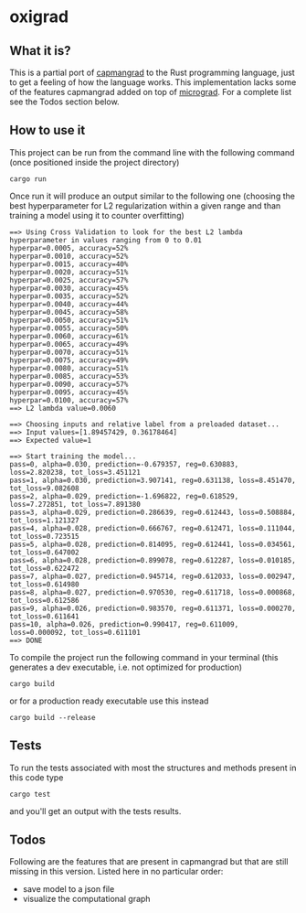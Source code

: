 # oxigrad

## What it is?
This is a partial port of [capmangrad](https://github.com/dsprn/capmangrad) to the Rust programming language, just to get a feeling of how the language works.
This implementation lacks some of the features capmangrad added on top of [micrograd](https://github.com/karpathy/micrograd). For a complete list see the Todos section below.

## How to use it
This project can be run from the command line with the following command (once positioned inside the project directory)
```
cargo run
```
Once run it will produce an output similar to the following one (choosing the best hyperparameter for L2 regularization within a given range and than training a model using it to counter overfitting)
```
==> Using Cross Validation to look for the best L2 lambda hyperparameter in values ranging from 0 to 0.01
hyperpar=0.0005, accuracy=52%
hyperpar=0.0010, accuracy=52%
hyperpar=0.0015, accuracy=40%
hyperpar=0.0020, accuracy=51%
hyperpar=0.0025, accuracy=57%
hyperpar=0.0030, accuracy=45%
hyperpar=0.0035, accuracy=52%
hyperpar=0.0040, accuracy=44%
hyperpar=0.0045, accuracy=58%
hyperpar=0.0050, accuracy=51%
hyperpar=0.0055, accuracy=50%
hyperpar=0.0060, accuracy=61%
hyperpar=0.0065, accuracy=49%
hyperpar=0.0070, accuracy=51%
hyperpar=0.0075, accuracy=49%
hyperpar=0.0080, accuracy=51%
hyperpar=0.0085, accuracy=53%
hyperpar=0.0090, accuracy=57%
hyperpar=0.0095, accuracy=45%
hyperpar=0.0100, accuracy=57%
==> L2 lambda value=0.0060

==> Choosing inputs and relative label from a preloaded dataset...
==> Input values=[1.89457429, 0.36178464]
==> Expected value=1

==> Start training the model...
pass=0, alpha=0.030, prediction=-0.679357, reg=0.630883, loss=2.820238, tot_loss=3.451121
pass=1, alpha=0.030, prediction=3.907141, reg=0.631138, loss=8.451470, tot_loss=9.082608
pass=2, alpha=0.029, prediction=-1.696822, reg=0.618529, loss=7.272851, tot_loss=7.891380
pass=3, alpha=0.029, prediction=0.286639, reg=0.612443, loss=0.508884, tot_loss=1.121327
pass=4, alpha=0.028, prediction=0.666767, reg=0.612471, loss=0.111044, tot_loss=0.723515
pass=5, alpha=0.028, prediction=0.814095, reg=0.612441, loss=0.034561, tot_loss=0.647002
pass=6, alpha=0.028, prediction=0.899078, reg=0.612287, loss=0.010185, tot_loss=0.622472
pass=7, alpha=0.027, prediction=0.945714, reg=0.612033, loss=0.002947, tot_loss=0.614980
pass=8, alpha=0.027, prediction=0.970530, reg=0.611718, loss=0.000868, tot_loss=0.612586
pass=9, alpha=0.026, prediction=0.983570, reg=0.611371, loss=0.000270, tot_loss=0.611641
pass=10, alpha=0.026, prediction=0.990417, reg=0.611009, loss=0.000092, tot_loss=0.611101
==> DONE

```

To compile the project run the following command in your terminal (this generates a dev executable, i.e. not optimized for production)
```
cargo build
```
or for a production ready executable use this instead
```
cargo build --release
```

## Tests
To run the tests associated with most the structures and methods present in this code type
```
cargo test
```
and you'll get an output with the tests results.

## Todos
Following are the features that are present in capmangrad but that are still missing in this version.
Listed here in no particular order:
* save model to a json file
* visualize the computational graph
